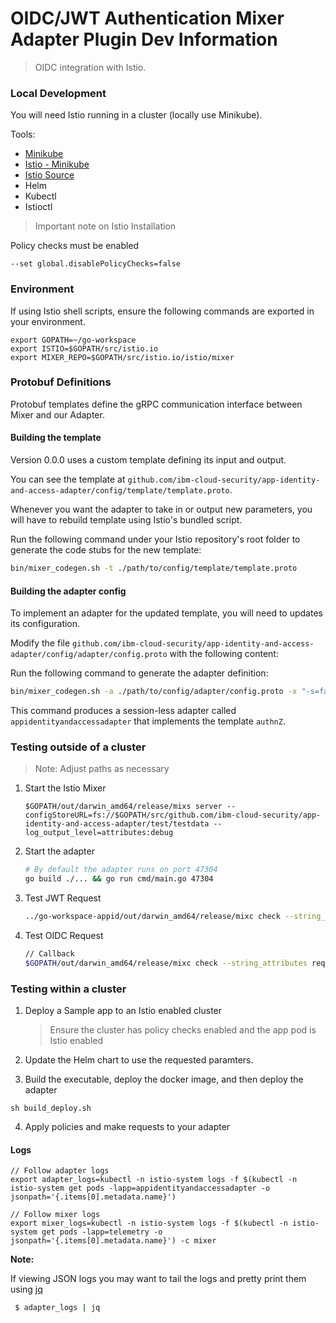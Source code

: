 # OIDC/JWT Authentication Mixer Adapter Plugin Dev Information

> OIDC integration with Istio.

### Local Development

You will need Istio running in a cluster (locally use Minikube). 

Tools:
- [Minikube](https://kubernetes.io/docs/tasks/tools/install-minikube/)
- [Istio - Minikube](https://istio.io/docs/setup/kubernetes/prepare/platform-setup/minikube/)
- [Istio Source](https://github.com/istio/istio)
- Helm
- Kubectl
- Istioctl

> Important note on Istio Installation 

Policy checks must be enabled
```
--set global.disablePolicyChecks=false
```

### Environment

If using Istio shell scripts, ensure the following commands are exported in your environment.

```
export GOPATH=~/go-workspace
export ISTIO=$GOPATH/src/istio.io
export MIXER_REPO=$GOPATH/src/istio.io/istio/mixer
```

### Protobuf Definitions

Protobuf templates define the gRPC communication interface between Mixer and our Adapter. 

#### Building the template

Version 0.0.0 uses a custom template defining its input and output.

You can see the template at `github.com/ibm-cloud-security/app-identity-and-access-adapter/config/template/template.proto`.

Whenever you want the adapter to take in or output new parameters, you will have to rebuild template using Istio's bundled script.

Run the following command under your Istio repository's root folder to generate the code stubs for the new template:

```bash
bin/mixer_codegen.sh -t ./path/to/config/template/template.proto
```

#### Building the adapter config

To implement an adapter for the updated template, you will need to updates its configuration. 

Modify the file `github.com/ibm-cloud-security/app-identity-and-access-adapter/config/adapter/config.proto` with the following content:

Run the following command to generate the adapter definition:

```bash
bin/mixer_codegen.sh -a ./path/to/config/adapter/config.proto -x "-s=false -n appidentityandaccessadapter -t authnZ"
```

This command produces a session-less adapter called `appidentityandaccessadapter` that implements the template `authnZ`.

### Testing outside of a cluster

> Note: Adjust paths as necessary

1. Start the Istio Mixer

    ```
    $GOPATH/out/darwin_amd64/release/mixs server --configStoreURL=fs://$GOPATH/src/github.com/ibm-cloud-security/app-identity-and-access-adapter/test/testdata --log_output_level=attributes:debug
    ```

2. Start the adapter
    
    ```bash
    # By default the adapter runs on port 47304
    go build ./... && go run cmd/main.go 47304
    ```

3. Test JWT Request

    ```bash
    ../go-workspace-appid/out/darwin_amd64/release/mixc check --string_attributes request.url_path=/api,request.method=GET,destination.service.name=svc-sample-app,destination.service.namespace=sample-app --stringmap_attributes "request.headers=authorization:Bearer eyJhbGciOiJSUzI1NiIsInR5cCI6IkpXVCIsImtpZCI6ImFwcElkLTcxYjM0ODkwLWE5NGYtNGVmMi1hNGI2LWNlMDk0YWE2ODA5Mi0yMDE4LTA4LTAyVDExOjUzOjM2LjQ5NyIsInZlciI6NH0.eyJpc3MiOiJodHRwczovL2V1LWdiLmFwcGlkLnRlc3QuY2xvdWQuaWJtLmNvbS9vYXV0aC92NC83MWIzNDg5MC1hOTRmLTRlZjItYTRiNi1jZTA5NGFhNjgwOTIiLCJleHAiOjE1NjEwMDU5ODEsImF1ZCI6WyJmMTZhZTViNy0wNmZmLTQxOTEtOWE2Ny0zN2EwNmNiNzEwYWQiXSwic3ViIjoiZjE2YWU1YjctMDZmZi00MTkxLTlhNjctMzdhMDZjYjcxMGFkIiwiYW1yIjpbImFwcGlkX2NsaWVudF9jcmVkZW50aWFscyJdLCJpYXQiOjE1NjEwMDIzODEsInRlbmFudCI6IjcxYjM0ODkwLWE5NGYtNGVmMi1hNGI2LWNlMDk0YWE2ODA5MiIsInNjb3BlIjoiYXBwaWRfZGVmYXVsdCJ9.QxjshCrPB5Ewr-Xt9JB75LzpTCnPhZv2nb4KbhiI2z4XpNOPJAfYyiaRon_IZJERc9aggVOjUzg8q9M3PFNY4HCVc7yTzKDNjlxDX4Cy_I0VsMjq1j_zSodLAO_JNKrdw-eUhAaZm2dusqegju-RjYYQaRLvdl04ULtwyA7j1M42Pa-ucwSZy0cWkQl1ucNVR4ydYQQtX81dliauRL3m605vkW0cjFYeMJvLWluoeMfbmBQAEINl4Vgd6LeZmiR0rFKKHtOptc8ZISqrnWULEZPVDkg2A3KKcW5sXyf-dtb2UpXJCf66-auwYYgCJ7rzjxrblSji3aK4DucZHDxEBA"    
    ```
        
4. Test OIDC Request
    
    ```bash 
    // Callback    
    $GOPATH/out/darwin_amd64/release/mixc check --string_attributes request.url_path=/web/home/oidc/callback,request.method=GET,destination.service.name=svc-sample-app,destination.service.namespace=sample-app --stringmap_attributes "request.query_params=code:OKVBoNZcnzbeYXOOY399xuKd61xFqc"    ```
    ```
    
### Testing within a cluster

1. Deploy a Sample app to an Istio enabled cluster
    > Ensure the cluster has policy checks enabled and the app pod is Istio enabled

2. Update the Helm chart to use the requested paramters.

3. Build the executable, deploy the docker image, and then deploy the adapter

`sh build_deploy.sh`
   
4. Apply policies and make requests to your adapter

#### Logs

```
// Follow adapter logs
export adapter_logs=kubectl -n istio-system logs -f $(kubectl -n istio-system get pods -lapp=appidentityandaccessadapter -o jsonpath='{.items[0].metadata.name}')

// Follow mixer logs
export mixer_logs=kubectl -n istio-system logs -f $(kubectl -n istio-system get pods -lapp=telemetry -o jsonpath='{.items[0].metadata.name}') -c mixer
```

**Note:** 
   
   If viewing JSON logs you may want to tail the logs and pretty print them using [jq](https://brewinstall.org/install-jq-on-mac-with-brew/)
   
   ```bash
    $ adapter_logs | jq
   ```
